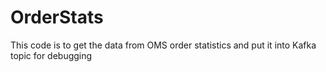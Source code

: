 # OrderStats
This code is to get the data from OMS order statistics and put it into  Kafka topic for debugging
